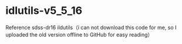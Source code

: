 # idlutils-v5_5_16
Reference sdss-dr16 ildutils（i can not download this code for me, so I uploaded the old version offline to GitHub for easy reading）

